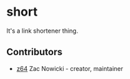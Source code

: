 # short

It's a link shortener thing.

## Contributors

- [z64](https://github.com/z64) Zac Nowicki - creator, maintainer
